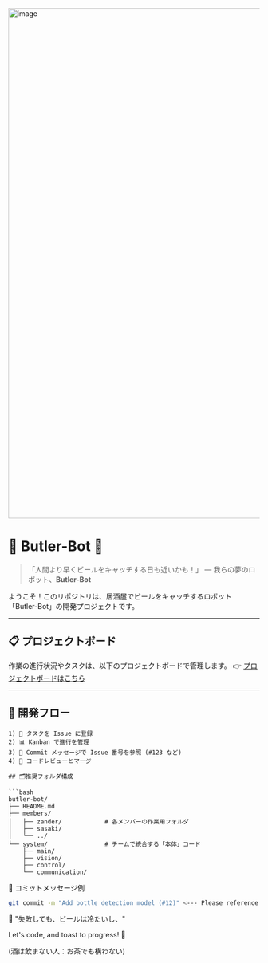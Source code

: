 <img width="1024" height="1024" alt="image" src="https://github.com/user-attachments/assets/f0d98dc6-efdd-4ed9-a299-fe6bd86a9c44" />

# 🤖 Butler-Bot 🍺

> 「人間より早くビールをキャッチする日も近いかも！」 —
> 我らの夢のロボット、**Butler-Bot**

ようこそ！このリポジトリは、居酒屋でビールをキャッチするロボット「Butler-Bot」の開発プロジェクトです。

---

## 📋 プロジェクトボード

作業の進行状況やタスクは、以下のプロジェクトボードで管理します。 👉
[プロジェクトボードはこちら](https://github.com/users/GitM3/projects/5)

---

## 🧭 開発フロー

    1) 📝 タスクを Issue に登録
    2) 📊 Kanban で進行を管理
    3) 💬 Commit メッセージで Issue 番号を参照 (#123 など)
    4) 🚀 コードレビューとマージ

````
## 🗂️推奨フォルダ構成

```bash
butler-bot/
├── README.md
├── members/
│   ├── zander/            # 各メンバーの作業用フォルダ
│   ├── sasaki/
│   └── ../
└── system/                # チームで統合する「本体」コード
    ├── main/
    ├── vision/
    ├── control/
    └── communication/
````

🧠 コミットメッセージ例

```bash
git commit -m "Add bottle detection model (#12)" <--- Please reference issue number
```

💬 "失敗しても、ビールは冷たいし、"

Let's code, and toast to progress! 🍻

(酒は飲まない人：お茶でも構わない)
